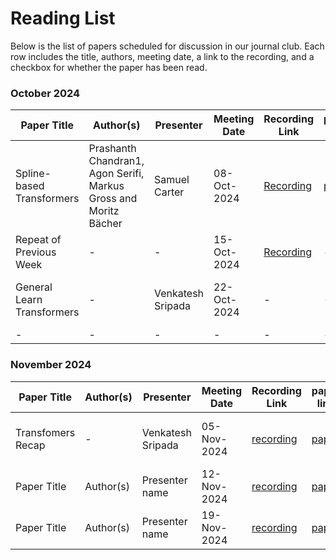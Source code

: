 # Reading List

Below is the list of papers scheduled for discussion in our journal club. Each row includes the title, authors, meeting date, a link to the recording, and a checkbox for whether the paper has been read.

### October 2024

| Paper Title       | Author(s)           | Presenter | Meeting Date | Recording Link              | paper link | video link | Resources   |
|-------------------|---------------------|-----------|---------------|----------------------------|------------|------------|--------|
| Spline-based Transformers     | Prashanth Chandran1, Agon Serifi, Markus Gross and Moritz Bächer | Samuel Carter | 08-Oct-2024  | [Recording](https://surreyac-my.sharepoint.com/:v:/g/personal/sc02949_surrey_ac_uk/ERJuO31i2N9AmM5kTET4lQQBvCGfqaC7sOVMSOm0Cp8OLQ?nav=eyJyZWZlcnJhbEluZm8iOnsicmVmZXJyYWxBcHAiOiJPbmVEcml2ZUZvckJ1c2luZXNzIiwicmVmZXJyYWxBcHBQbGF0Zm9ybSI6IldlYiIsInJlZmVycmFsTW9kZSI6InZpZXciLCJyZWZlcnJhbFZpZXciOiJNeUZpbGVzTGlua0NvcHkifX0&e=Safbf1) | [paper](https://la.disneyresearch.com/publication/spline-based-transformers/) | [video](https://www.youtube.com/watch?v=AzolLlIbKhg&t=6s) | Transformer Position Embeddings    |
| Repeat of Previous Week      | -         | - | 15-Oct-2024 | [Recording](https://surreyac-my.sharepoint.com/personal/sc02949_surrey_ac_uk/_layouts/15/stream.aspx?id=%2Fpersonal%2Fsc02949%5Fsurrey%5Fac%5Fuk%2FDocuments%2FPaper%20Journal%20Club%2FRecording%2FPaper%20Journal%20Club%20%5BOct%20%2D%20Dec%202024%5D%2D20241015%5F160355%2DMeeting%20Recording%2Emp4&referrer=StreamWebApp%2EWeb&referrerScenario=AddressBarCopied%2Eview%2Ef17be710%2D6360%2D48b7%2Db857%2D72197150c6d4) | - | - | [ ]    |
| General Learn Transformers      |      -    | Venkatesh Sripada | 22-Oct-2024 | - | - | - | [Resource 1](https://poloclub.github.io/transformer-explainer/) [Resource 2](https://nlp.seas.harvard.edu/2018/04/03/attention.html) [Resource 3](https://jalammar.github.io/illustrated-transformer/) [Resource 4](https://www.youtube.com/watch?v=1biZfFLPRSY)    |
| -      | -           | - | - | - | - | - | -    |

### November 2024

| Paper Title       | Author(s)           | Presenter | Meeting Date | Recording Link              | paper link | video link | Resources   |
|-------------------|---------------------|-----------|---------------|----------------------------|------------|------------|--------|
| Transfomers Recap     | -           | Venkatesh Sripada | 05-Nov-2024 | [recording]() | [paper]() | [video]() |  [Resource 1](https://www.youtube.com/watch?v=1biZfFLPRSY) [Resource 2](https://github.com/sannykim/transformer)  |
| Paper Title      | Author(s)           | Presenter name | 12-Nov-2024 | [recording]() | [paper]() | [video]() | [ ]    |
| Paper Title      | Author(s)           | Presenter name | 19-Nov-2024 | [recording]() | [paper]() | [video]() | [ ]    |

